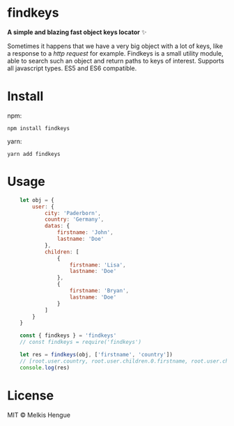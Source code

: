 # findkeys

**A simple and blazing fast object keys locator** ✨

Sometimes it happens that we have a very big object with a lot of keys, like a response to a _http request_ for example. Findkeys is a small utility module, able to search such an object and return paths to keys of interest. Supports all javascript types. ES5 and ES6 compatible.

# Install
npm:
```
npm install findkeys
```
yarn:
```
yarn add findkeys
```


# Usage

```javascript
    let obj = {
        user: {
            city: 'Paderborn',
            country: 'Germany',
            datas: {
                firstname: 'John',
                lastname: 'Doe'
            },
            children: [
                {
                    firstname: 'Lisa',
                    lastname: 'Doe'
                },
                {
                    firstname: 'Bryan',
                    lastname: 'Doe'
                }
            ]
        }
    }

    const { findkeys } = 'findkeys' 
    // const findkeys = require('findkeys')

    let res = findkeys(obj, ['firstname', 'country'])
    // [root.user.country, root.user.children.0.firstname, root.user.children.1.firstname]
    console.log(res)
```

# License

MIT © Melkis Hengue
